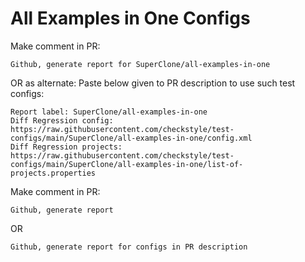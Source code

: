 # All Examples in One Configs
Make comment in PR:
```
Github, generate report for SuperClone/all-examples-in-one
```
OR as alternate:
Paste below given to PR description to use such test configs:
```
Report label: SuperClone/all-examples-in-one
Diff Regression config: https://raw.githubusercontent.com/checkstyle/test-configs/main/SuperClone/all-examples-in-one/config.xml
Diff Regression projects: https://raw.githubusercontent.com/checkstyle/test-configs/main/SuperClone/all-examples-in-one/list-of-projects.properties
```
Make comment in PR:
```
Github, generate report
```
OR
```
Github, generate report for configs in PR description
```
